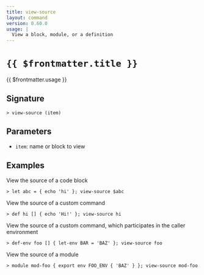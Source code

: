 ```yaml
---
title: view-source
layout: command
version: 0.60.0
usage: |
  View a block, module, or a definition
---
```


# `{{ $frontmatter.title }}`

<div style='white-space: pre-wrap;'>{{ $frontmatter.usage }}</div>

## Signature

`> view-source (item)`

## Parameters

- `item`: name or block to view

## Examples

View the source of a code block

```shell
> let abc = { echo 'hi' }; view-source $abc
```

View the source of a custom command

```shell
> def hi [] { echo 'Hi!' }; view-source hi
```

View the source of a custom command, which participates in the caller environment

```shell
> def-env foo [] { let-env BAR = 'BAZ' }; view-source foo
```

View the source of a module

```shell
> module mod-foo { export env FOO_ENV { 'BAZ' } }; view-source mod-foo
```

